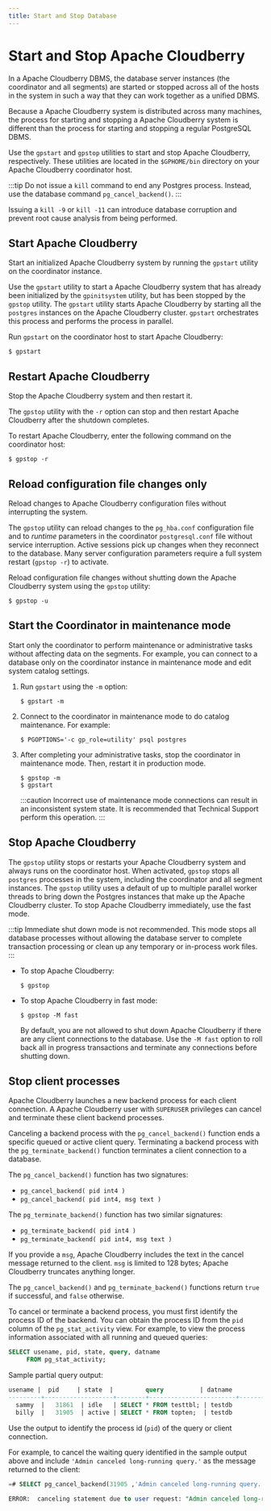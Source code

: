 ```yaml
---
title: Start and Stop Database
---
```


# Start and Stop Apache Cloudberry

In a Apache Cloudberry DBMS, the database server instances (the coordinator and all segments) are started or stopped across all of the hosts in the system in such a way that they can work together as a unified DBMS.

Because a Apache Cloudberry system is distributed across many machines, the process for starting and stopping a Apache Cloudberry system is different than the process for starting and stopping a regular PostgreSQL DBMS.

Use the `gpstart` and `gpstop` utilities to start and stop Apache Cloudberry, respectively. These utilities are located in the `$GPHOME/bin` directory on your Apache Cloudberry coordinator host.

:::tip
Do not issue a `kill` command to end any Postgres process. Instead, use the database command `pg_cancel_backend()`.
:::

Issuing a `kill -9` or `kill -11` can introduce database corruption and prevent root cause analysis from being performed.

## Start Apache Cloudberry

Start an initialized Apache Cloudberry system by running the `gpstart` utility on the coordinator instance.

Use the `gpstart` utility to start a Apache Cloudberry system that has already been initialized by the `gpinitsystem` utility, but has been stopped by the `gpstop` utility. The `gpstart` utility starts Apache Cloudberry by starting all the `postgres` instances on the Apache Cloudberry cluster. `gpstart` orchestrates this process and performs the process in parallel.

Run `gpstart` on the coordinator host to start Apache Cloudberry:

```shell
$ gpstart
```

## Restart Apache Cloudberry

Stop the Apache Cloudberry system and then restart it.

The `gpstop` utility with the `-r` option can stop and then restart Apache Cloudberry after the shutdown completes.

To restart Apache Cloudberry, enter the following command on the coordinator host:

```shell
$ gpstop -r
```

## Reload configuration file changes only

Reload changes to Apache Cloudberry configuration files without interrupting the system.

The `gpstop` utility can reload changes to the `pg_hba.conf` configuration file and to *runtime* parameters in the coordinator `postgresql.conf` file without service interruption. Active sessions pick up changes when they reconnect to the database. Many server configuration parameters require a full system restart (`gpstop -r`) to activate.

Reload configuration file changes without shutting down the Apache Cloudberry system using the `gpstop` utility:

```shell
$ gpstop -u
```

## Start the Coordinator in maintenance mode

Start only the coordinator to perform maintenance or administrative tasks without affecting data on the segments. For example, you can connect to a database only on the coordinator instance in maintenance mode and edit system catalog settings.

1. Run `gpstart` using the `-m` option:

    ```shell
    $ gpstart -m
    ```

2. Connect to the coordinator in maintenance mode to do catalog maintenance. For example:

    ```shell
    $ PGOPTIONS='-c gp_role=utility' psql postgres
    ```

3. After completing your administrative tasks, stop the coordinator in maintenance mode. Then, restart it in production mode.

    ```shell
    $ gpstop -m
    $ gpstart
    ```

    :::caution
    Incorrect use of maintenance mode connections can result in an inconsistent system state. It is recommended that Technical Support perform this operation.
    :::

## Stop Apache Cloudberry

The `gpstop` utility stops or restarts your Apache Cloudberry system and always runs on the coordinator host. When activated, `gpstop` stops all `postgres` processes in the system, including the coordinator and all segment instances. The `gpstop` utility uses a default of up to multiple parallel worker threads to bring down the Postgres instances that make up the Apache Cloudberry cluster. To stop Apache Cloudberry immediately, use the fast mode.

:::tip
Immediate shut down mode is not recommended. This mode stops all database processes without allowing the database server to complete transaction processing or clean up any temporary or in-process work files.
:::

- To stop Apache Cloudberry:

    ```shell
    $ gpstop
    ```

- To stop Apache Cloudberry in fast mode:

    ```shell
    $ gpstop -M fast
    ```

    By default, you are not allowed to shut down Apache Cloudberry if there are any client connections to the database. Use the `-M fast` option to roll back all in progress transactions and terminate any connections before shutting down.

## Stop client processes

Apache Cloudberry launches a new backend process for each client connection. A Apache Cloudberry user with `SUPERUSER` privileges can cancel and terminate these client backend processes.

Canceling a backend process with the `pg_cancel_backend()` function ends a specific queued or active client query. Terminating a backend process with the `pg_terminate_backend()` function terminates a client connection to a database.

The `pg_cancel_backend()` function has two signatures:

- `pg_cancel_backend( pid int4 )`
- `pg_cancel_backend( pid int4, msg text )`

The `pg_terminate_backend()` function has two similar signatures:

- `pg_terminate_backend( pid int4 )`
- `pg_terminate_backend( pid int4, msg text )`

If you provide a `msg`, Apache Cloudberry includes the text in the cancel message returned to the client. `msg` is limited to 128 bytes; Apache Cloudberry truncates anything longer.

The `pg_cancel_backend()` and `pg_terminate_backend()` functions return `true` if successful, and `false` otherwise.

To cancel or terminate a backend process, you must first identify the process ID of the backend. You can obtain the process ID from the `pid` column of the `pg_stat_activity` view. For example, to view the process information associated with all running and queued queries:

```sql
SELECT usename, pid, state, query, datname
     FROM pg_stat_activity;
```

Sample partial query output:

```sql
usename |  pid     | state  |         query          | datname
---------+-------------------+--------+------------------------+---------
  sammy  |   31861  | idle   | SELECT * FROM testtbl; | testdb
  billy  |   31905  | active | SELECT * FROM topten;  | testdb
```

Use the output to identify the process id (`pid`) of the query or client connection.

For example, to cancel the waiting query identified in the sample output above and include `'Admin canceled long-running query.'` as the message returned to the client:

```sql
=# SELECT pg_cancel_backend(31905 ,'Admin canceled long-running query.');

ERROR:  canceling statement due to user request: "Admin canceled long-running query."
```

